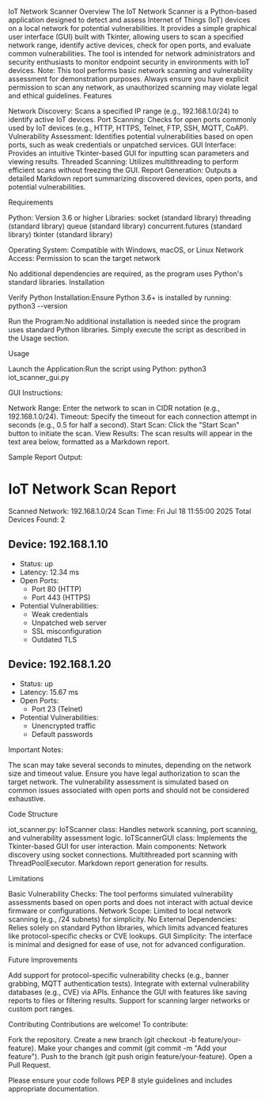 IoT Network Scanner
Overview
The IoT Network Scanner is a Python-based application designed to detect and assess Internet of Things (IoT) devices on a local network for potential vulnerabilities. It provides a simple graphical user interface (GUI) built with Tkinter, allowing users to scan a specified network range, identify active devices, check for open ports, and evaluate common vulnerabilities. The tool is intended for network administrators and security enthusiasts to monitor endpoint security in environments with IoT devices.
Note: This tool performs basic network scanning and vulnerability assessment for demonstration purposes. Always ensure you have explicit permission to scan any network, as unauthorized scanning may violate legal and ethical guidelines.
Features

Network Discovery: Scans a specified IP range (e.g., 192.168.1.0/24) to identify active IoT devices.
Port Scanning: Checks for open ports commonly used by IoT devices (e.g., HTTP, HTTPS, Telnet, FTP, SSH, MQTT, CoAP).
Vulnerability Assessment: Identifies potential vulnerabilities based on open ports, such as weak credentials or unpatched services.
GUI Interface: Provides an intuitive Tkinter-based GUI for inputting scan parameters and viewing results.
Threaded Scanning: Utilizes multithreading to perform efficient scans without freezing the GUI.
Report Generation: Outputs a detailed Markdown report summarizing discovered devices, open ports, and potential vulnerabilities.

Requirements

Python: Version 3.6 or higher
Libraries: 
socket (standard library)
threading (standard library)
queue (standard library)
concurrent.futures (standard library)
tkinter (standard library)


Operating System: Compatible with Windows, macOS, or Linux
Network Access: Permission to scan the target network

No additional dependencies are required, as the program uses Python's standard libraries.
Installation



Verify Python Installation:Ensure Python 3.6+ is installed by running:
python3 --version


Run the Program:No additional installation is needed since the program uses standard Python libraries. Simply execute the script as described in the Usage section.


Usage

Launch the Application:Run the script using Python:
python3 iot_scanner_gui.py


GUI Instructions:

Network Range: Enter the network to scan in CIDR notation (e.g., 192.168.1.0/24).
Timeout: Specify the timeout for each connection attempt in seconds (e.g., 0.5 for half a second).
Start Scan: Click the "Start Scan" button to initiate the scan.
View Results: The scan results will appear in the text area below, formatted as a Markdown report.


Sample Report Output:
# IoT Network Scan Report

Scanned Network: 192.168.1.0/24
Scan Time: Fri Jul 18 11:55:00 2025
Total Devices Found: 2

## Device: 192.168.1.10
- Status: up
- Latency: 12.34 ms
- Open Ports:
  - Port 80 (HTTP)
  - Port 443 (HTTPS)
- Potential Vulnerabilities:
  - Weak credentials
  - Unpatched web server
  - SSL misconfiguration
  - Outdated TLS

## Device: 192.168.1.20
- Status: up
- Latency: 15.67 ms
- Open Ports:
  - Port 23 (Telnet)
- Potential Vulnerabilities:
  - Unencrypted traffic
  - Default passwords


Important Notes:

The scan may take several seconds to minutes, depending on the network size and timeout value.
Ensure you have legal authorization to scan the target network.
The vulnerability assessment is simulated based on common issues associated with open ports and should not be considered exhaustive.



Code Structure

iot_scanner.py:
IoTScanner class: Handles network scanning, port scanning, and vulnerability assessment logic.
IoTScannerGUI class: Implements the Tkinter-based GUI for user interaction.
Main components:
Network discovery using socket connections.
Multithreaded port scanning with ThreadPoolExecutor.
Markdown report generation for results.



Limitations

Basic Vulnerability Checks: The tool performs simulated vulnerability assessments based on open ports and does not interact with actual device firmware or configurations.
Network Scope: Limited to local network scanning (e.g., /24 subnets) for simplicity.
No External Dependencies: Relies solely on standard Python libraries, which limits advanced features like protocol-specific checks or CVE lookups.
GUI Simplicity: The interface is minimal and designed for ease of use, not for advanced configuration.

Future Improvements

Add support for protocol-specific vulnerability checks (e.g., banner grabbing, MQTT authentication tests).
Integrate with external vulnerability databases (e.g., CVE) via APIs.
Enhance the GUI with features like saving reports to files or filtering results.
Support for scanning larger networks or custom port ranges.

Contributing
Contributions are welcome! To contribute:

Fork the repository.
Create a new branch (git checkout -b feature/your-feature).
Make your changes and commit (git commit -m "Add your feature").
Push to the branch (git push origin feature/your-feature).
Open a Pull Request.

Please ensure your code follows PEP 8 style guidelines and includes appropriate documentation.
